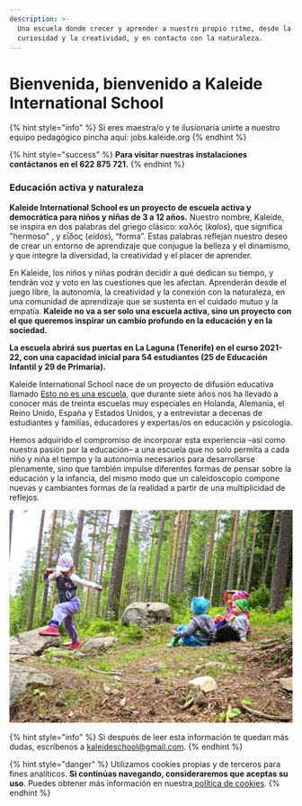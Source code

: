 ```yaml
---
description: >-
  Una escuela donde crecer y aprender a nuestro propio ritmo, desde la
  curiosidad y la creatividad, y en contacto con la naturaleza.
---
```


# Bienvenida, bienvenido a Kaleide International School

{% hint style="info" %}
Si eres maestra/o y te ilusionaría unirte a nuestro equipo pedagógico pincha aquí: jobs.kaleide.org
{% endhint %}

{% hint style="success" %}
 **Para visitar nuestras instalaciones contáctanos en el 622 875 721.**
{% endhint %}

### Educación activa y naturaleza

**Kaleide International School es un proyecto de escuela activa y democrática para niños y niñas de 3 a 12 años.** Nuestro nombre, Kaleide, se inspira en dos palabras del griego clásico: καλός \(_kalos_\), que significa "hermoso" , y εἶδος \(_eidos_\), “forma”. Estas palabras reflejan nuestro deseo de crear un entorno de aprendizaje que conjugue la belleza y el dinamismo, y que integre la diversidad, la creatividad y el placer de aprender.

En Kaleide, los niños y niñas podrán decidir a qué dedican su tiempo, y tendrán voz y voto en las cuestiones que les afectan. Aprenderán desde el juego libre, la autonomía, la creatividad y la conexión con la naturaleza, en una comunidad de aprendizaje que se sustenta en el cuidado mutuo y la empatía. **Kaleide no va a ser solo una escuela activa, sino un proyecto con el que queremos inspirar un cambio profundo en la educación y en la sociedad.**

**La escuela abrirá sus puertas en La Laguna \(Tenerife\) en el curso 2021-22, con una capacidad inicial para 54 estudiantes \(25 de Educación Infantil y 29 de Primaria\).**

Kaleide International School nace de un proyecto de difusión educativa llamado [Esto no es una escuela](www.estonoesunaescuela.org), que durante siete años nos ha llevado a conocer más de treinta escuelas muy especiales en Holanda, Alemania, el Reino Unido, España y Estados Unidos, y a entrevistar a decenas de estudiantes y familias, educadores y expertas/os en educación y psicología.

Hemos adquirido el compromiso de incorporar esta experiencia –así como nuestra pasión por la educación– a una escuela que no solo permita a cada niño y niña el tiempo y la autonomía necesarios para desarrollarse plenamente, sino que también impulse diferentes formas de pensar sobre la educación y la infancia, del mismo modo que un caleidoscopio compone nuevas y cambiantes formas de la realidad a partir de una multiplicidad de reflejos.

![Fotograf&#xED;a de Finland Lakeland, CC BY-ND 2.0](.gitbook/assets/26993066616_102c35655d_k.jpg)

{% hint style="info" %}
Si después de leer esta información te quedan más dudas, escríbenos a [kaleideschool@gmail.com](mailto:kaleideschool@gmail.com).
{% endhint %}

{% hint style="danger" %}
Utilizamos cookies propias y de terceros para fines analíticos. **Si continúas navegando, consideraremos que aceptas su uso**. Puedes obtener más información en nuestra[ política de cookies](https://jobs.kaleide.org/v/espanol/aviso-legal/politica-de-cookies).
{% endhint %}



